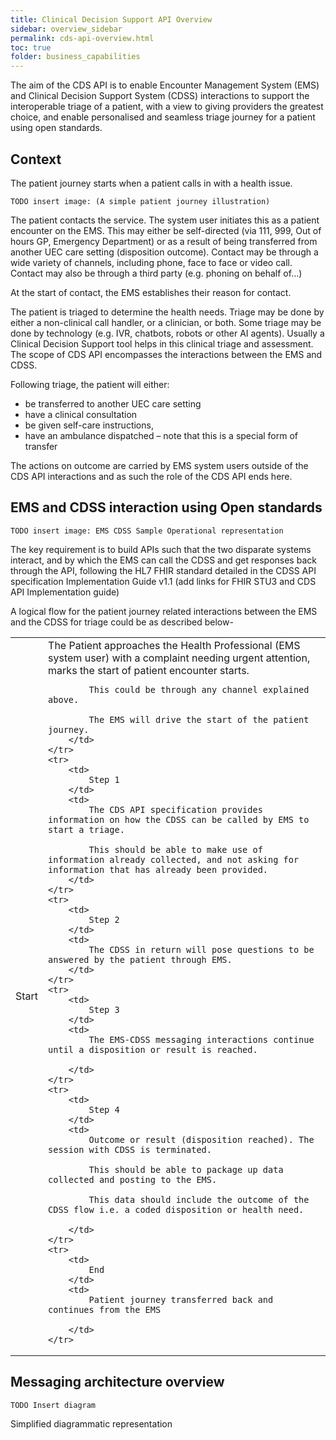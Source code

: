 ```yaml
---
title: Clinical Decision Support API Overview
sidebar: overview_sidebar
permalink: cds-api-overview.html
toc: true
folder: business_capabilities
---
```


The aim of the CDS API is to enable Encounter Management System (EMS) and Clinical Decision Support System (CDSS) interactions to support the interoperable triage of a patient, with a view to giving providers the greatest choice, and enable personalised and seamless triage journey for a patient using open standards. 

## Context 
The patient journey starts when a patient calls in with a health issue.  

`TODO insert image: (A simple patient journey illustration)`


The patient contacts the service. The system user initiates this as a patient encounter on the EMS. This may either be self-directed (via 111, 999, Out of hours GP, Emergency Department) or as a result of being transferred from another UEC care setting (disposition outcome). Contact may be through a wide variety of channels, including phone, face to face or video call. Contact may also be through a third party (e.g. phoning on behalf of…)

At the start of contact, the EMS establishes their reason for contact.

The patient is triaged to determine the health needs. Triage may be done by either a non-clinical call handler, or a clinician, or both. Some triage may be done by technology (e.g. IVR, chatbots, robots or other AI agents). Usually a Clinical Decision Support tool helps in this clinical triage and assessment. The scope of CDS API encompasses the interactions between the EMS and CDSS. 

Following triage, the patient will either: 
- be transferred to another UEC care setting 
- have a clinical consultation 
- be given self-care instructions, 
- have an ambulance dispatched – note that this is a special form of transfer

The actions on outcome are carried by EMS system users outside of the CDS API interactions and as such the role of the CDS API ends here. 


## EMS and CDSS interaction using Open standards 

`TODO insert image: EMS CDSS Sample Operational representation`

The key requirement is to build APIs such that the two disparate systems interact, and by which the EMS can call the CDSS and get responses back through the API, following the HL7 FHIR standard detailed in the CDSS API specification Implementation Guide v1.1 (add links for FHIR  STU3 and CDS API Implementation guide)  

A logical flow for the patient journey related interactions  between the EMS and the CDSS for triage could be as described below- 


<table>
    <tr>
        <td>
            Start
        </td>
        <td>
            The Patient approaches the Health Professional (EMS system user) with a complaint needing urgent attention, marks the start of patient encounter starts.

            This could be through any channel explained above. 

            The EMS will drive the start of the patient journey.
        </td>
    </tr>
    <tr>
        <td>
            Step 1
        </td>
        <td>
            The CDS API specification provides information on how the CDSS can be called by EMS to start a triage. 

            This should be able to make use of information already collected, and not asking for information that has already been provided.
        </td>
    </tr>
    <tr>
        <td>
            Step 2
        </td>
        <td>
            The CDSS in return will pose questions to be answered by the patient through EMS.
        </td>
    </tr>
    <tr>
        <td>
            Step 3
        </td>
        <td>
            The EMS-CDSS messaging interactions continue until a disposition or result is reached.

        </td>
    </tr>
    <tr>
        <td>
            Step 4
        </td>
        <td>
            Outcome or result (disposition reached). The session with CDSS is terminated.

            This should be able to package up data collected and posting to the EMS.

            This data should include the outcome of the CDSS flow i.e. a coded disposition or health need.

        </td>
    </tr>
    <tr>
        <td>
            End
        </td>
        <td>
            Patient journey transferred back and continues from the EMS

        </td>
    </tr>
</table>



## Messaging architecture overview 

`TODO Insert diagram`

Simplified diagrammatic representation


